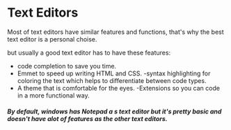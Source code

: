 # Text Editors

Most of text editors have similar features and functions, that's why the best text editor is a personal choise. 

but usually a good text editor has to have these features:
- code completion to save you time.
- Emmet to speed up writing HTML and CSS.
-syntax highlighting for coloring the text which helps to differentiate between code types.
- A theme that is comfortable for the eyes.
-Extensions so you can code in a more functional way.

##### By default, windows has Notepad a s text editor but it's pretty basic and doesn't have alot of features as the other text editors.

